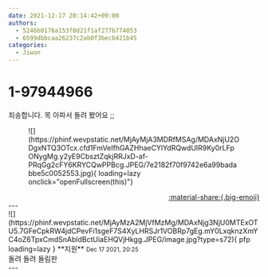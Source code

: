 ```yaml
---
date: 2021-12-17 20:14:42+09:00
authors:
  - 5246b0176a153f0d21f1af277b774053
  - 6599dbbcaa26237c2ab0f3becb421b45
categories:
  - Jiwon
---
```


# 1-97944966

<div class="post-container" markdown="1">
<div class="content-container md-sidebar__scrollwrap" markdown="1">

죄송합니다. 목 아파서 돌려 봤어요 ;;
<figure markdown="1">
![](https://phinf.wevpstatic.net/MjAyMjA3MDRfMSAg/MDAxNjU2ODgxNTQ3OTcx.cfd1FmVeIfhGAZHhaeCYlYdRQwdUIR9Ky0rLFpONygMg.y2yE9CbsztZqkjRRJxD-af-PRqGg2cFY6KRYCQwPPBcg.JPEG/7e2182f70f9742e6a99badabbe5c0052553.jpg){ loading=lazy onclick="openFullscreen(this)"}
</figure>


</div>
</div>

<div style="text-align: right;" markdown="1">
<a href="https://weverse.io/fromis9/fanpost/1-97944966" style="text-align: right;">:material-share:{.big-emoji}</a>
</div>
---

<div class="comments-container md-sidebar__scrollwrap" markdown="1">
<div class="comment" markdown="1">
<div class='id-container' markdown="1">
![](https://phinf.wevpstatic.net/MjAyMzA2MjVfMzMg/MDAxNjg3NjU0MTExOTU5.7GFeCpkRW4jdCPevFi1sgeF7S4XyLHRSJr1VOBRp7gEg.mY0LxqknzXmYC4oZ6TpxCmdSnAbldBctUiaEHQVjHkgg.JPEG/image.jpg?type=s72){ pfp loading=lazy }
**<span class="artist">지원</span>** <small>Dec 17 2021, 20:25</small><br>
</div>
<div class='comment-body' markdown="1">
돌려 돌려 돌림판
</div>
</div>
</div>
---
